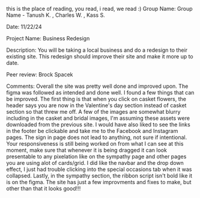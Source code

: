 this is the place of reading, you read, i read, we read
:)
Group Name: Group Name - Tanush K. , Charles W. , Kass S. 

Date: 11/22/24

Project Name: Business Redesign 

Description:  You will be taking a local business and do a redesign to their existing site. This redesign should improve their site and make it more up to date.

Peer review: Brock Spacek

Comments: Overall the site was pretty well done and improved upon. The figma was followed as intended and done well. I found a few things that can be improved. The first thing is that when you click on casket flowers, the header says you are now in the Valentine's day section instead of casket section so that threw me off. A few of the images are somewhat blurry including in the casket and bridal images, I'm assuming these assets were downloaded from the previous site. I would have also liked to see the links in the footer be clickable and take me to the Facebook and Instagram pages. The sign in page does not lead to anything, not sure if intentional. Your responsiveness is still being worked on from what I can see at this moment, make sure that whenever it is being dragged it can look presentable to any pixelation like on the sympathy page and other pages you are using alot of cards/grid. I did like the navbar and the drop down effect, I just had trouble clicking into the special occasions tab when it was collapsed. Lastly, in the sympathy section, the ribbon script isn't bold like it is on the figma. The site has just a few improvments and fixes to make, but other than that it looks good!!!
